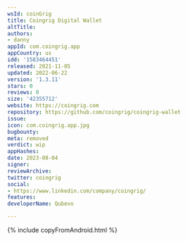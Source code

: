 ```yaml
---
wsId: coinGrig
title: Coingrig Digital Wallet
altTitle: 
authors:
- danny
appId: com.coingrig.app
appCountry: us
idd: '1583464451'
released: 2021-11-05
updated: 2022-06-22
version: '1.3.11'
stars: 0
reviews: 0
size: '42355712'
website: https://coingrig.com
repository: https://github.com/coingrig/coingrig-wallet
issue: 
icon: com.coingrig.app.jpg
bugbounty: 
meta: removed
verdict: wip
appHashes: 
date: 2023-08-04
signer: 
reviewArchive: 
twitter: coingrig
social:
- https://www.linkedin.com/company/coingrig/
features: 
developerName: Qubevo

---
```


{% include copyFromAndroid.html %}
